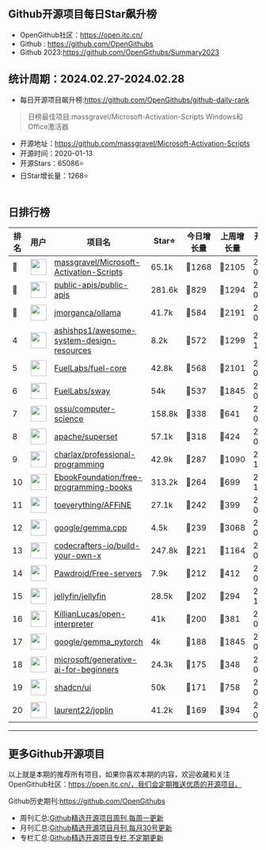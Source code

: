 ## Github开源项目每日Star飙升榜

- OpenGithub社区：https://open.itc.cn/
- Github : https://github.com/OpenGithubs
- Github 2023:https://github.com/OpenGithubs/Summary2023

## 统计周期：2024.02.27-2024.02.28

- 每日开源项目飙升榜:https://github.com/OpenGithubs/github-daily-rank



> 日榜最佳项目:massgravel/Microsoft-Activation-Scripts  Windows和Office激活器

- 开源地址：https://github.com/massgravel/Microsoft-Activation-Scripts
- 开源时间：2020-01-13
- 开源Stars：65086⭐
- 日Star增长量：1268⭐

![]()


## 日排行榜

| 排名        |  用户     |  项目名          | Star⭐          | 今日增长量     | 上周增长量      |  开源时间   |
|------------|------------|---------------|---------------- |--------------|----------------|------------|
| 🥇 | <img src="https://avatars.githubusercontent.com/u/59795046?v=4" alt="" size="32" height="32" width="32" data-view-component="true" class="avatar circle"> | [massgravel/Microsoft-Activation-Scripts](https://github.com/massgravel/Microsoft-Activation-Scripts)| 65.1k  | 🔺1268| 🔺2105 | 2020-01-13 |
| 🥈 | <img src="https://avatars.githubusercontent.com/u/51121562?v=4" alt="" size="32" height="32" width="32" data-view-component="true" class="avatar circle"> | [public-apis/public-apis](https://github.com/public-apis/public-apis)| 281.6k  | 🔺829| 🔺1294 | 2016-03-21 |
| 🥉 | <img src="https://avatars.githubusercontent.com/u/151674099?v=4" alt="" size="32" height="32" width="32" data-view-component="true" class="avatar circle"> | [jmorganca/ollama](https://github.com/jmorganca/ollama)| 41.7k  | 🔺584| 🔺2191 | 2023-06-27 |
| 4 | <img src="https://avatars.githubusercontent.com/u/8646889?u=7026c3960281a570e915973e56cbc3ceec1912eb&v=4" alt="" size="32" height="32" width="32" data-view-component="true" class="avatar circle"> | [ashishps1/awesome-system-design-resources](https://github.com/ashishps1/awesome-system-design-resources)| 8.2k  | 🔺572| 🔺1299 | 2023-10-25 |
| 5 | <img src="https://avatars.githubusercontent.com/u/55993183?v=4" alt="" size="32" height="32" width="32" data-view-component="true" class="avatar circle"> | [FuelLabs/fuel-core](https://github.com/FuelLabs/fuel-core)| 42.8k  | 🔺568| 🔺2101 | 2020-08-28 |
| 6 | <img src="https://avatars.githubusercontent.com/u/55993183?v=4" alt="" size="32" height="32" width="32" data-view-component="true" class="avatar circle"> | [FuelLabs/sway](https://github.com/FuelLabs/sway)| 54k  | 🔺537| 🔺1845 | 2021-01-20 |
| 7 | <img src="https://avatars.githubusercontent.com/u/14957346?v=4" alt="" size="32" height="32" width="32" data-view-component="true" class="avatar circle"> | [ossu/computer-science](https://github.com/ossu/computer-science)| 158.8k  | 🔺338| 🔺641 | 2014-05-04 |
| 8 | <img src="https://avatars.githubusercontent.com/u/47359?v=4" alt="" size="32" height="32" width="32" data-view-component="true" class="avatar circle"> | [apache/superset](https://github.com/apache/superset)| 57.1k  | 🔺318| 🔺424 | 2015-07-22 |
| 9 | <img src="https://avatars.githubusercontent.com/u/120501?v=4" alt="" size="32" height="32" width="32" data-view-component="true" class="avatar circle"> | [charlax/professional-programming](https://github.com/charlax/professional-programming)| 42.9k  | 🔺287| 🔺1090 | 2015-11-07 |
| 10 | <img src="https://avatars.githubusercontent.com/u/14127308?v=4" alt="" size="32" height="32" width="32" data-view-component="true" class="avatar circle"> | [EbookFoundation/free-programming-books](https://github.com/EbookFoundation/free-programming-books)| 313.2k  | 🔺264| 🔺699 | 2013-10-11 |
| 11 | <img src="https://avatars.githubusercontent.com/u/78728988?v=4" alt="" size="32" height="32" width="32" data-view-component="true" class="avatar circle"> | [toeverything/AFFiNE](https://github.com/toeverything/AFFiNE)| 27.1k  | 🔺242| 🔺399 | 2022-08-01 |
| 12 | <img src="https://avatars.githubusercontent.com/u/1342004?v=4" alt="" size="32" height="32" width="32" data-view-component="true" class="avatar circle"> | [google/gemma.cpp](https://github.com/google/gemma.cpp)| 4.5k  | 🔺239| 🔺3068 | 2024-02-13 |
| 13 | <img src="https://avatars.githubusercontent.com/u/58904235?v=4" alt="" size="32" height="32" width="32" data-view-component="true" class="avatar circle"> | [codecrafters-io/build-your-own-x](https://github.com/codecrafters-io/build-your-own-x)| 247.8k  | 🔺221| 🔺1164 | 2018-05-09 |
| 14 | <img src="https://avatars.githubusercontent.com/u/96896030?u=0fe1c03d1338ad08d7b298f8ef014055e87ce3b2&v=4" alt="" size="32" height="32" width="32" data-view-component="true" class="avatar circle"> | [Pawdroid/Free-servers](https://github.com/Pawdroid/Free-servers)| 7.9k  | 🔺212| 🔺412 | 2022-01-20 |
| 15 | <img src="https://avatars.githubusercontent.com/u/45698031?v=4" alt="" size="32" height="32" width="32" data-view-component="true" class="avatar circle"> | [jellyfin/jellyfin](https://github.com/jellyfin/jellyfin)| 28.5k  | 🔺202| 🔺294 | 2018-12-09 |
| 16 | <img src="https://avatars.githubusercontent.com/u/63927363?u=9a5a30771011c3cfdde19cd51d18d85e7ed6d53f&v=4" alt="" size="32" height="32" width="32" data-view-component="true" class="avatar circle"> | [KillianLucas/open-interpreter](https://github.com/KillianLucas/open-interpreter)| 41k  | 🔺200| 🔺381 | 2023-07-14 |
| 17 | <img src="https://avatars.githubusercontent.com/u/1342004?v=4" alt="" size="32" height="32" width="32" data-view-component="true" class="avatar circle"> | [google/gemma_pytorch](https://github.com/google/gemma_pytorch)| 4k  | 🔺188| 🔺1845 | 2024-02-21 |
| 18 | <img src="https://avatars.githubusercontent.com/u/6154722?v=4" alt="" size="32" height="32" width="32" data-view-component="true" class="avatar circle"> | [microsoft/generative-ai-for-beginners](https://github.com/microsoft/generative-ai-for-beginners)| 24.3k  | 🔺175| 🔺348 | 2023-06-20 |
| 19 | <img src="https://avatars.githubusercontent.com/u/139895814?v=4" alt="" size="32" height="32" width="32" data-view-component="true" class="avatar circle"> | [shadcn/ui](https://github.com/shadcn/ui)| 50k  | 🔺171| 🔺758 | 2023-01-04 |
| 20 | <img src="https://avatars.githubusercontent.com/u/1285584?v=4" alt="" size="32" height="32" width="32" data-view-component="true" class="avatar circle"> | [laurent22/joplin](https://github.com/laurent22/joplin)| 41.2k  | 🔺169| 🔺394 | 2017-01-17 |

---
## 更多Github开源项目

以上就是本期的推荐所有项目，如果你喜欢本期的内容，欢迎收藏和关注OpenGithub社区：https://open.itc.cn/，我们会定期推送优质的开源项目。

Github历史期刊:https://github.com/OpenGithubs
- 周刊汇总:[Github精选开源项目周刊,每周一更新](https://github.com/OpenGithubs/weekly)
- 月刊汇总:[Github精选开源项目月刊,每月30号更新](https://github.com/OpenGithubs/monthly)
- 专栏汇总:[Github精选开源项目专栏,不定期更新](https://github.com/OpenGithubs/selectedColumn)
